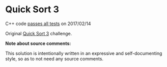 Quick Sort 3
============

C++ code [passes all tests](https://www.hackerrank.com/challenges/quicksort3) on 2017/02/14

Original [Quick Sort 3](https://www.hackerrank.com/challenges/quicksort3) challenge.


**Note about source comments:**

This solution is intentionally written in an expressive and self-documenting style, so as to not need
any source comments.

